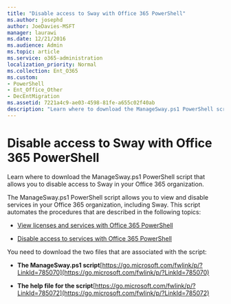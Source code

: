```yaml
---
title: "Disable access to Sway with Office 365 PowerShell"
ms.author: josephd
author: JoeDavies-MSFT
manager: laurawi
ms.date: 12/21/2016
ms.audience: Admin
ms.topic: article
ms.service: o365-administration
localization_priority: Normal
ms.collection: Ent_O365
ms.custom:
- PowerShell
- Ent_Office_Other
- DecEntMigration
ms.assetid: 7221a4c9-ae03-4598-81fe-a655c02f40ab
description: "Learn where to download the ManageSway.ps1 PowerShell script that allows you to disable access to Sway in your Office 365 organization."
---
```


# Disable access to Sway with Office 365 PowerShell

Learn where to download the ManageSway.ps1 PowerShell script that allows you to disable access to Sway in your Office 365 organization.
  
The ManageSway.ps1 PowerShell script allows you to view and disable services in your Office 365 organization, including Sway. This script automates the procedures that are described in the following topics:
  
- [View licenses and services with Office 365 PowerShell](view-licenses-and-services-with-office-365-powershell.md)
    
- [Disable access to services with Office 365 PowerShell](disable-access-to-services-with-office-365-powershell.md)
    
You need to download the two files that are associated with the script:
  
- **The ManageSway.ps1 script**[https://go.microsoft.com/fwlink/p/?LinkId=785070](https://go.microsoft.com/fwlink/p/?LinkId=785070)
    
- **The help file for the script**[https://go.microsoft.com/fwlink/p/?LinkId=785072](https://go.microsoft.com/fwlink/p/?LinkId=785072)
    

